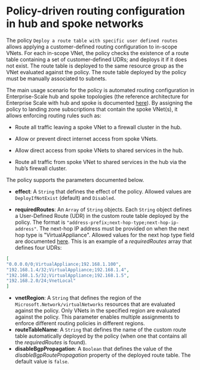 # Policy-driven routing configuration in hub and spoke networks

The policy `Deploy a route table with specific user defined routes` allows applying a customer-defined routing configuration to in-scope VNets. For each in-scope VNet, the policy checks the existence of a route table containing a set of customer-defined UDRs; and deploys it if it does not exist. The route table is deployed to the same resource group as the VNet evaluated against the policy. The route table deployed by the policy must be manually associated to subnets.

The main usage scenario for the policy is automated routing configuration in Enterprise-Scale hub and spoke topologies (the reference architecture for Enterprise Scale with hub and spoke is documented [here](https://github.com/Azure/Enterprise-Scale/tree/main/docs/reference/adventureworks)). By assigning the policy to landing zone subscriptions that contain the spoke VNet(s), it allows enforcing routing rules such as:

- Route all traffic leaving a spoke VNet to a firewall cluster in the hub.

- Allow or prevent direct internet access from spoke VNets.

- Allow direct access from spoke VNets to shared services in the hub.

- Route all traffic from spoke VNet to shared services in the hub via the hub’s firewall cluster.

The policy supports the parameters documented below.

- **effect**: A `String` that defines the effect of the policy. Allowed values are `DeployIfNotExist` (default) and `Disabled`.

- **requiredRoutes**: An `Array` of `String` objects. Each `String` object defines a User-Defined Route (UDR) in the custom route table deployed by the policy. The format is `"address-prefix;next-hop-type;next-hop-ip-address"`. The next-hop IP address must be provided on when the next hop type is "VirtualAppliance". Allowed values for the next hop type field are documented [here](https://docs.microsoft.com/azure/virtual-network/virtual-networks-udr-overview#next-hop-types-across-azure-tools). This is an example of a *requiredRoutes* array that defines four UDRs:  

```json
[
"0.0.0.0/0;VirtualAppliance;192.168.1.100", 
"192.168.1.4/32;VirtualAppliance;192.168.1.4",
"192.168.1.5/32;VirtualAppliance;192.168.1.5",
"192.168.2.0/24;VnetLocal"
]
```

- **vnetRegion**: A `String` that defines the region of the `Microsoft.Network/virtualNetworks` resources that are evaluated against the policy. Only VNets in the specified region are evaluated against the policy. This parameter enables multiple assignments to enforce different routing policies in different regions.
- **routeTableName**: A `String` that defines the name of the custom route table automatically deployed by the policy (when one that contains all the *requiredRoutes* is found).
- **disableBgpPropagation**: A `Boolean` that defines the value of the *disableBgpRoutePropagation* property of the deployed route table. The default value is `false`.
